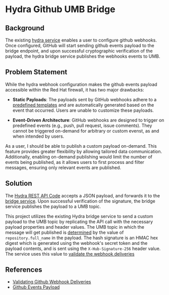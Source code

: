 # Hydra Github UMB Bridge

## Background

The existing [hydra service](https://spaces.redhat.com/pages/viewpage.action?pageId=210863312) enables a user to configure github webhooks. Once configured, GitHub will start sending github events payload to the bridge endpoint, and upon successful cryptographic verification of the payload, the hydra bridge service publishes the webhooks events to UMB.

## Problem Statement

While the hydra webhook configuration makes the github events payload accessible within the Red Hat firewall, it has two major drawbacks:

- **Static Payloads**: The payloads sent by GitHub webhooks adhere to a [predefined templates](https://docs.github.com/en/rest/using-the-rest-api/github-event-types?apiVersion=2022-11-28) and are automatically generated based on the event that occurred. Users are unable to customize these payloads.
  
- **Event-Driven Architecture**: GitHub webhooks are designed to trigger on predefined events (e.g., push, pull request, issue comments). They cannot be triggered on-demand for arbitrary or custom evenst, as and when intended by users.

As a user, I should be able to publish a custom payload on-demand. This feature provides greater flexibility by allowing tailored data communication. Additionally, enabling on-demand publishing would limit the number of events being published, as it allows users to first process and filter messages, ensuring only relevant events are published.

## Solution

The [Hydra REST API Code](https://gitlab.cee.redhat.com/Workflow_Integration/hydra-sp/umb-bridge/-/blob/master/src/main/java/com/redhat/hydra/rest/BridgeRest.java?ref_type=heads#L39) accepts a JSON payload, and forwards it to the [bridge service](https://gitlab.cee.redhat.com/Workflow_Integration/hydra-sp/umb-bridge/-/blob/master/src/main/java/com/redhat/hydra/service/BridgeService.java). Upon successful verification of the signature, the bridge service publishes the payload to a UMB topic.

This project utilizes the existing Hydra bridge service to send a custom payload to the UMB topic by replicating the API call with the necessary payload properties and header values. The UMB topic in which the message will get published is [determined](https://gitlab.cee.redhat.com/Workflow_Integration/hydra-sp/umb-bridge/-/blob/master/src/main/java/com/redhat/hydra/service/BridgeService.java#L152) by the value of `repository.full_name` in the payload. The hash signature is an HMAC hex digest which is generated using the webhook's secret token and the payload contents, and is sent using the `X-Hub-Signature-256` header value. The service uses this value to [validate the webhook deliveries](https://docs.github.com/en/webhooks/using-webhooks/validating-webhook-deliveries#validating-webhook-deliveries)

## References

- [Validating Github Webhook Deliveries](https://docs.github.com/en/webhooks/using-webhooks/validating-webhook-deliveries)
- [Github Events Payload](https://docs.github.com/en/rest/using-the-rest-api/github-event-types?apiVersion=2022-11-28)
